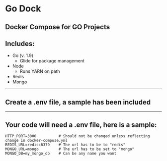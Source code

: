 # Go Dock
## Docker Compose for GO Projects

Includes:
------
  * Go (v. 1.9)
    * Glide for package management
  * Node
    * Runs YARN on path
  * Redis
  * Mongo

-----------

Create a .env file, a sample has been included
------

-----------
Your code will need a .env file, here is a sample:
------

```
HTTP_PORT=3000          # Should not be changed unless reflecting change in docker-compose.yml
REDIS_URL=redis:6379    # The url has to be to "redis"
MONGO_URL=mongo         # The url has to be set to "mongo"
MONGO_DB=my_mongo_db    # Can be any name you want
```
